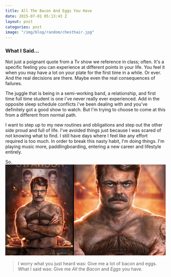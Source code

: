 ```yaml
---
title: All The Bacon And Eggs You Have
date: 2015-07-01 05:13:43 Z
layout: post
categories: post
image: "/img/blog/random/chesthair.jpg"
---
```


### What I Said...


Not just a poignant quote from a Tv show we reference in class; often. It's a specific feeling you can experience at different points in your life. You feel it when you may have a lot on your plate for the first time in a while. Or ever. And the real decisions are there. Maybe even the real consequences of failures.
<!--excerpt break-->

The juggle that is being in a semi-working band, a relationship, and first time full time student is one i've never really ever experienced. Add in the opposite sleep schedule conflicts i've been dealing with and you've definitely got a good show to watch. But I'm trying to choose to come at this from a different from normal path. 

I want to step up to my new routines and obligations and step out the other side proud and full of life. I've avoided things just because I was scared of not knowing what to find. I still have days where I feel like any effort required is too much. In order to break this nasty habit, I'm doing things. I'm playing music more, paddlingboarding, entering a new career and lifestyle entirely.

So. 
![Ron Swanson all beefed up](/img/blog/random/chesthair.jpg "Why cant i think of a good pun for this")

>I worry what you just heard was: Give me a lot of bacon and eggs.
>What I said was: Give me _All_ the _Bacon_ and _Eggs_ you have.